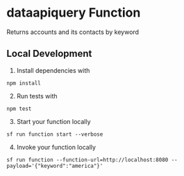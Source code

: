 # dataapiquery Function

Returns accounts and its contacts by keyword

## Local Development

1. Install dependencies with

```
npm install
```

2. Run tests with

```
npm test
```

3. Start your function locally

```
sf run function start --verbose
```

4. Invoke your function locally

```
sf run function --function-url=http://localhost:8080 --payload='{"keyword":"america"}'
```
